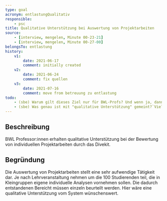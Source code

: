 ```yaml
---
type: goal
acronym: entlastungQualitativ
responsible: 
    - psc
title: Qualitative Unterstützung bei Auswertung von Projektarbeiten
source:
    - [interview, mengelen, Minute 00-23-21]
    - [interview, mengelen, Minute 00-27-00]
belongsTo: entlastung
history:
    v1:
        date: 2021-06-17
        comment: initially created
    v2:
        date: 2021-06-24
        comment: fix quellen
    v3:
        date: 2021-07-16
        comment: move from betreuung zu entlastung
todo:
    - (sbe) Warum gilt dieses Ziel nur für BWL-Profs? Und wenn ja, dann sollte das im Titel reflektiert sein. 
    - (sbe) Was genau ist mit "qualitative Unterstützung" gemeint?`Vielleicht genügt schon ein Beispiel, mir ist es wirklich nicht klar. 
---
```


## Beschreibung

BWL Professor:innen erhalten qualitative Unterstützung bei der Bewertung von individuellen Projektarbeiten durch das Divekit.

## Begründung

Die Auswertung von Projektarbeiten stellt eine sehr aufwendige Tätigkeit dar. Je nach Lehrveranstaltung nehmen um die 100 Studierenden teil, die in Kleingruppen eigene individuelle Analysen vornehmen sollen. Die dadurch entstandenen Bereicht müssen einzeln beurteilt werden. Hier wäre eine qualitative Unterstützung vom System wünschenswert.
